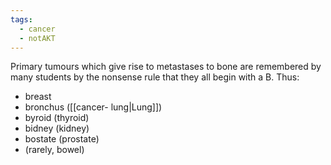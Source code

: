 ```yaml
---
tags:
  - cancer
  - notAKT
---
```

Primary tumours which give rise to metastases to bone are remembered by many students by the nonsense rule that they all begin with a B. Thus:
- breast
- bronchus ([[cancer- lung|Lung]])
- byroid (thyroid)
- bidney (kidney)
- bostate (prostate)
- (rarely, bowel)

